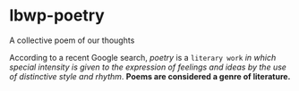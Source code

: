 # lbwp-poetry
A collective poem of our thoughts


According to a recent Google search, *poetry* is a `literary work` _in which special intensity is given to the expression of feelings and ideas by the use of distinctive style and rhythm_. **Poems are considered a genre of literature.**
